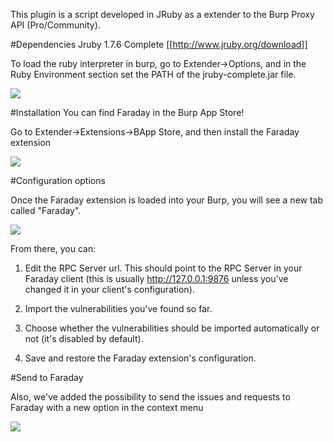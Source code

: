 This plugin is a script developed in JRuby as a extender to the Burp Proxy API (Pro/Community).

#Dependencies
Jruby 1.7.6 Complete [[http://www.jruby.org/download]]

To load the ruby interpreter in burp, go to Extender->Options, and in the Ruby Environment section set the PATH of the jruby-complete.jar file.

![](https://raw.github.com/wiki/infobyte/faraday/images/burp_ruby_path.png)

#Installation
You can find Faraday in the Burp App Store!

Go to Extender->Extensions->BApp Store, and then install the Faraday extension

![](https://raw.github.com/wiki/infobyte/faraday/images/burp_store.png)

#Configuration options

Once the Faraday extension is loaded into your Burp, you will see a new tab called "Faraday".

![](https://raw.github.com/wiki/infobyte/faraday/images/burp_faraday_configuration.png)

From there, you can:

1) Edit the RPC Server url. This should point to the RPC Server in your Faraday client (this is usually http://127.0.0.1:9876 unless you've changed it in your client's configuration).

2) Import the vulnerabilities you've found so far.

3) Choose whether the vulnerabilities should be imported automatically or not (it's disabled by default).

4) Save and restore the Faraday extension's configuration.

#Send to Faraday

Also, we've added the possibility to send the issues and requests to Faraday with a new option in the context menu

![](https://raw.github.com/wiki/infobyte/faraday/images/burp_faraday_send_to.png)


